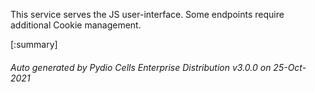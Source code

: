 






This service serves the JS user-interface. Some endpoints require additional Cookie management.

[:summary]

###### Auto generated by Pydio Cells Enterprise Distribution v3.0.0 on 25-Oct-2021
